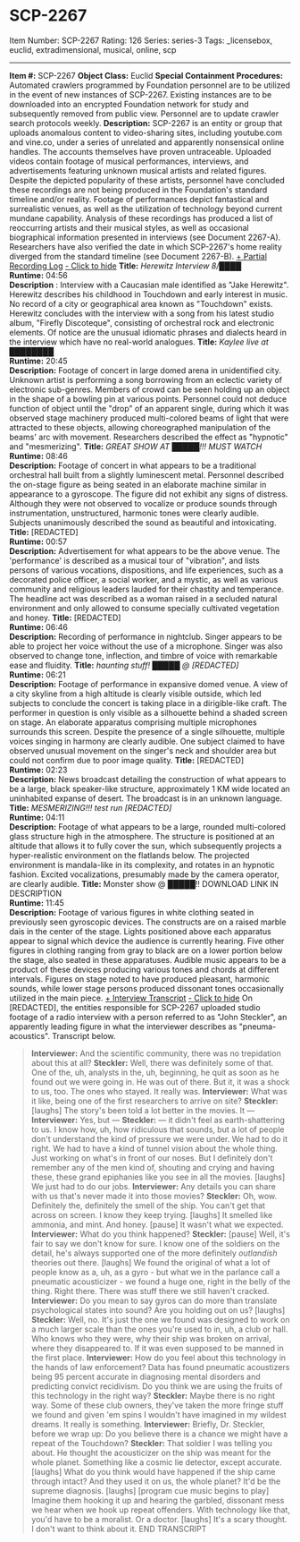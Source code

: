 # SCP-2267
Item Number: SCP-2267
Rating: 126
Series: series-3
Tags: _licensebox, euclid, extradimensional, musical, online, scp

---

**Item #:** SCP-2267
**Object Class:** Euclid
**Special Containment Procedures:** Automated crawlers programmed by Foundation personnel are to be utilized in the event of new instances of SCP-2267. Existing instances are to be downloaded into an encrypted Foundation network for study and subsequently removed from public view. Personnel are to update crawler search protocols weekly.
**Description:** SCP-2267 is an entity or group that uploads anomalous content to video-sharing sites, including youtube.com and vine.co, under a series of unrelated and apparently nonsensical online handles. The accounts themselves have proven untraceable. Uploaded videos contain footage of musical performances, interviews, and advertisements featuring unknown musical artists and related figures. Despite the depicted popularity of these artists, personnel have concluded these recordings are not being produced in the Foundation's standard timeline and/or reality.
Footage of performances depict fantastical and surrealistic venues, as well as the utilization of technology beyond current mundane capability. Analysis of these recordings has produced a list of reoccurring artists and their musical styles, as well as occasional biographical information presented in interviews (see Document 2267-A). Researchers have also verified the date in which SCP-2267's home reality diverged from the standard timeline (see Document 2267-B).
[\+ Partial Recording Log](javascript:;)
[\- Click to hide](javascript:;)
**Title:** _Herewitz Interview 8/████_  
**Runtime:** 04:56  
**Description** : Interview with a Caucasian male identified as "Jake Herewitz". Herewitz describes his childhood in Touchdown and early interest in music. No record of a city or geographical area known as "Touchdown" exists. Herewitz concludes with the interview with a song from his latest studio album, "Firefly Discoteque", consisting of orchestral rock and electronic elements. Of notice are the unusual idiomatic phrases and dialects heard in the interview which have no real-world analogues.
**Title:** _Kaylee live at ████████_  
**Runtime:** 20:45  
**Description:** Footage of concert in large domed arena in unidentified city. Unknown artist is performing a song borrowing from an eclectic variety of electronic sub-genres. Members of crowd can be seen holding up an object in the shape of a bowling pin at various points. Personnel could not deduce function of object until the "drop" of an apparent single, during which it was observed stage machinery produced multi-colored beams of light that were attracted to these objects, allowing choreographed manipulation of the beams' arc with movement. Researchers described the effect as "hypnotic" and "mesmerizing".
**Title:** _GREAT SHOW AT █████!!! MUST WATCH_  
**Runtime:** 08:46  
**Description:** Footage of concert in what appears to be a traditional orchestral hall built from a slightly luminescent metal. Personnel described the on-stage figure as being seated in an elaborate machine similar in appearance to a gyroscope. The figure did not exhibit any signs of distress. Although they were not observed to vocalize or produce sounds through instrumentation, unstructured, harmonic tones were clearly audible. Subjects unanimously described the sound as beautiful and intoxicating.
**Title:** [REDACTED]  
**Runtime:** 00:57  
**Description:** Advertisement for what appears to be the above venue. The 'performance' is described as a musical tour of "vibration", and lists persons of various vocations, dispositions, and life experiences, such as a decorated police officer, a social worker, and a mystic, as well as various community and religious leaders lauded for their chastity and temperance. The headline act was described as a woman raised in a secluded natural environment and only allowed to consume specially cultivated vegetation and honey.
**Title:** [REDACTED]  
**Runtime:** 06:46  
**Description:** Recording of performance in nightclub. Singer appears to be able to project her voice without the use of a microphone. Singer was also observed to change tone, inflection, and timbre of voice with remarkable ease and fluidity.
**Title:** _haunting stuff! █████ @ [REDACTED]_  
**Runtime:** 06:21  
**Description:** Footage of performance in expansive domed venue. A view of a city skyline from a high altitude is clearly visible outside, which led subjects to conclude the concert is taking place in a dirigible-like craft. The performer in question is only visible as a silhouette behind a shaded screen on stage. An elaborate apparatus comprising multiple microphones surrounds this screen. Despite the presence of a single silhouette, multiple voices singing in harmony are clearly audible. One subject claimed to have observed unusual movement on the singer's neck and shoulder area but could not confirm due to poor image quality.
**Title:** [REDACTED]  
**Runtime:** 02:23  
**Description:** News broadcast detailing the construction of what appears to be a large, black speaker-like structure, approximately 1 KM wide located an uninhabited expanse of desert. The broadcast is in an unknown language.
**Title:** _MESMERIZING!!! test run [REDACTED]_  
**Runtime:** 04:11  
**Description:** Footage of what appears to be a large, rounded multi-colored glass structure high in the atmosphere. The structure is positioned at an altitude that allows it to fully cover the sun, which subsequently projects a hyper-realistic environment on the flatlands below. The projected environment is mandala-like in its complexity, and rotates in an hypnotic fashion. Excited vocalizations, presumably made by the camera operator, are clearly audible.
**Title:** Monster show @ █████!! DOWNLOAD LINK IN DESCRIPTION  
**Runtime:** 11:45  
**Description:** Footage of various figures in white clothing seated in previously seen gyroscopic devices. The constructs are on a raised marble dais in the center of the stage. Lights positioned above each apparatus appear to signal which device the audience is currently hearing. Five other figures in clothing ranging from gray to black are on a lower portion below the stage, also seated in these apparatuses. Audible music appears to be a product of these devices producing various tones and chords at different intervals. Figures on stage noted to have produced pleasant, harmonic sounds, while lower stage persons produced dissonant tones occasionally utilized in the main piece.
[\+ Interview Transcript](javascript:;)
[\- Click to hide](javascript:;)
On [REDACTED], the entities responsible for SCP-2267 uploaded studio footage of a radio interview with a person referred to as "John Steckler", an apparently leading figure in what the interviewer describes as "pneuma-acoustics". Transcript below.
> **Interviewer:** And the scientific community, there was no trepidation about this at all?
> **Steckler:** Well, there was definitely some of that. One of the, uh, analysts in the, uh, beginning, he quit as soon as he found out we were going in. He was out of there. But it, it was a shock to us, too. The ones who stayed. It really was.
> **Interviewer:** What was it like, being one of the first researchers to arrive on site?
> **Steckler:** [laughs] The story's been told a lot better in the movies. It —
> **Interviewer:** Yes, but —
> **Steckler:** — it didn't feel as earth-shattering to us. I know how, uh, how ridiculous that sounds, but a lot of people don't understand the kind of pressure we were under. We had to do it right. We had to have a kind of tunnel vision about the whole thing. Just working on what's in front of our noses. But I definitely don't remember any of the men kind of, shouting and crying and having these, these grand epiphanies like you see in all the movies. [laughs] We just had to do our jobs.
> **Interviewer:** Any details you can share with us that's never made it into those movies?
> **Steckler:** Oh, wow. Definitely the, definitely the smell of the ship. You can't get that across on screen. I know they keep trying. [laughs] It smelled like ammonia, and mint. And honey. [pause] It wasn't what we expected.
> **Interviewer:** What do you think happened?
> **Steckler:** [pause] Well, it's fair to say we don't know for sure. I know one of the soldiers on the detail, he's always supported one of the more definitely _outlandish_ theories out there. [laughs] We found the original of what a lot of people know as a, uh, as a gyro - but what we in the parlance call a pneumatic acousticizer - we found a huge one, right in the belly of the thing. Right there. There was stuff there we still haven't cracked.
> **Interviewer:** Do you mean to say gyros can do more than translate psychological states into sound? Are you holding out on us? [laughs]
> **Steckler:** Well, no. It's just the one we found was designed to work on a much larger scale than the ones you're used to in, uh, a club or hall. Who knows who they were, why their ship was broken on arrival, where they disappeared to. If it was even supposed to be manned in the first place.
> **Interviewer:** How do you feel about this technology in the hands of law enforcement? Data has found pneumatic acoustizers being 95 percent accurate in diagnosing mental disorders and predicting convict recidivism. Do you think we are using the fruits of this technology in the right way?
> **Steckler:** Maybe there is no right way. Some of these club owners, they've taken the more fringe stuff we found and given 'em spins I wouldn't have imagined in my wildest dreams. It really is something.
> **Interviewer:** Briefly, Dr. Steckler, before we wrap up: Do you believe there is a chance we might have a repeat of the Touchdown?
> **Steckler:** That soldier I was telling you about. He thought the acousticizer on the ship was meant for the whole planet. Something like a cosmic lie detector, except accurate. [laughs] What do you think would have happened if the ship came through intact? And they used it on us, the whole planet? It'd be the supreme diagnosis. [laughs] [program cue music begins to play] Imagine them hooking it up and hearing the garbled, dissonant mess we hear when we hook up repeat offenders. With technology like that, you'd have to be a moralist. Or a doctor. [laughs] It's a scary thought. I don't want to think about it.
END TRANSCRIPT